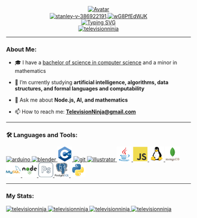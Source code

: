<div id="header" align="center">
    <a href="https://github.com/televisionninja"> <img src="https://avatars.githubusercontent.com/u/41529985" width="100" alt="Avatar"/> </a>
    <div id="badges">
        <a href="https://linkedin.com/in/stanley-v-386922191" target="blank"> <img align="center" src="https://img.shields.io/badge/LinkedIn-blue?style=for-the-badge&logo=linkedin" alt="stanley-v-386922191"/> </a>
        <a href="https://discord.gg/wG8PfEdWJK" target="blank"> <img align="center" src="https://img.shields.io/badge/discord-blue?style=for-the-badge&logo=discord" alt="wG8PfEdWJK" /> </a>
    </div>
    <div id="greeting">
        <a href="https://github.com/televisionninja"> <img src="https://readme-typing-svg.demolab.com?font=Calibri&size=35&duration=2000&pause=4000&color=e6edf3&background=0d1117&multiline=true&center=true&width=512&lines=Hi%20%F0%9F%91%8B%2C%20I'm%20TelevisionNinja" alt="Typing SVG" /> </a>
    </div>
    <div id="count">
        <a href="https://github.com/televisionninja"> <img src="https://komarev.com/ghpvc/?username=televisionninja&color=blue&style=flat" alt="televisionninja" /> </a>
    </div>
</div>

---

<h3 align="left">About Me:</h3>

- 🎓 I have a [bachelor of science in computer science](https://computer-science-and-computer-engineering.uark.edu/index.php) and a minor in mathematics

- 🌱 I’m currently studying **artificial intelligence, algorithms, data structures, and formal languages and computability**

- 💬 Ask me about **Node.js, AI, and mathematics**

- 📫 How to reach me: **TelevisionNinja@gmail.com**

---

<h3 align="left">🛠️ Languages and Tools:</h3>

<p align="left">
    <a href="https://www.arduino.cc/" target="_blank" rel="noreferrer"> <img src="https://cdn.worldvectorlogo.com/logos/arduino-1.svg" alt="arduino" width="40" height="40"/> </a> <a href="https://www.blender.org/" target="_blank" rel="noreferrer"> <img src="https://download.blender.org/branding/community/blender_community_badge_white.svg" alt="blender" width="40" height="40"/> </a> <a href="https://www.w3schools.com/cpp/" target="_blank" rel="noreferrer"> <img src="https://raw.githubusercontent.com/devicons/devicon/master/icons/cplusplus/cplusplus-original.svg" alt="cplusplus" width="40" height="40"/> </a> <a href="https://git-scm.com/" target="_blank" rel="noreferrer"> <img src="https://www.vectorlogo.zone/logos/git-scm/git-scm-icon.svg" alt="git" width="40" height="40"/> </a> <a href="https://www.adobe.com/in/products/illustrator.html" target="_blank" rel="noreferrer"> <img src="https://www.vectorlogo.zone/logos/adobe_illustrator/adobe_illustrator-icon.svg" alt="illustrator" width="40" height="40"/> </a> <a href="https://www.java.com" target="_blank" rel="noreferrer"> <img src="https://raw.githubusercontent.com/devicons/devicon/master/icons/java/java-original.svg" alt="java" width="40" height="40"/> </a> <a href="https://developer.mozilla.org/en-US/docs/Web/JavaScript" target="_blank" rel="noreferrer"> <img src="https://raw.githubusercontent.com/devicons/devicon/master/icons/javascript/javascript-original.svg" alt="javascript" width="40" height="40"/> </a> <a href="https://www.linux.org/" target="_blank" rel="noreferrer"> <img src="https://raw.githubusercontent.com/devicons/devicon/master/icons/linux/linux-original.svg" alt="linux" width="40" height="40"/> </a> <a href="https://www.mongodb.com/" target="_blank" rel="noreferrer"> <img src="https://raw.githubusercontent.com/devicons/devicon/master/icons/mongodb/mongodb-original-wordmark.svg" alt="mongodb" width="40" height="40"/> </a> <a href="https://www.mysql.com/" target="_blank" rel="noreferrer"> <img src="https://raw.githubusercontent.com/devicons/devicon/master/icons/mysql/mysql-original-wordmark.svg" alt="mysql" width="40" height="40"/> </a> <a href="https://nodejs.org" target="_blank" rel="noreferrer"> <img src="https://raw.githubusercontent.com/devicons/devicon/master/icons/nodejs/nodejs-original-wordmark.svg" alt="nodejs" width="40" height="40"/> </a> <a href="https://www.photoshop.com/en" target="_blank" rel="noreferrer"> <img src="https://raw.githubusercontent.com/devicons/devicon/master/icons/photoshop/photoshop-line.svg" alt="photoshop" width="40" height="40"/> </a> <a href="https://www.postgresql.org" target="_blank" rel="noreferrer"> <img src="https://raw.githubusercontent.com/devicons/devicon/master/icons/postgresql/postgresql-original-wordmark.svg" alt="postgresql" width="40" height="40"/> </a> <a href="https://www.python.org" target="_blank" rel="noreferrer"> <img src="https://raw.githubusercontent.com/devicons/devicon/master/icons/python/python-original.svg" alt="python" width="40" height="40"/> </a>
</p>

---

<h3 align="left">My Stats:</h3>

<a href="https://github.com/televisionninja"> <img src="https://github-stats-alpha.vercel.app/api?username=televisionninja" alt="televisionninja" /> </a>
<a href="https://github.com/televisionninja"> <img src="https://github-readme-stats.vercel.app/api/top-langs/?username=televisionninja&layout=compact&show_icons=true&locale=en&hide=css,scss,html" alt="televisionninja" /> </a>
<a href="https://github.com/televisionninja"> <img src="https://github-readme-stats.vercel.app/api?username=televisionninja&show_icons=true&locale=en" alt="televisionninja" /> </a>
<a href="https://github.com/televisionninja"> <img src="https://github-profile-trophy.vercel.app/?username=televisionninja" alt="televisionninja" /> </a>
